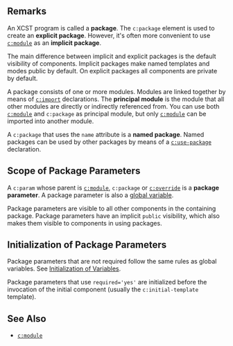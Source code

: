 ## Remarks

<span id="dt-package"></span>An XCST program is called a **package**. <span id="dt-explicit-package"></span>The `c:package` element is used to create an **explicit package**. <span id="dt-implicit-package"></span>However, it's often more convenient to use [`c:module`](module.html) as an **implicit package**.

The main difference between implicit and explicit packages is the default visibility of components. Implicit packages make named templates and modes public by default. On explicit packages all components are private by default.

A package consists of one or more modules. Modules are linked together by means of [`c:import`](import.html) declarations. <span id="dt-principal-module"></span>The **principal module** is the module that all other modules are directly or indirectly referenced from. You can use both [`c:module`](module.html) and `c:package` as principal module, but only [`c:module`](module.html) can be imported into another module.

<span id="dt-named-package"></span>A `c:package` that uses the `name` attribute is a **named package**. Named packages can be used by other packages by means of a [`c:use-package`](use-package.html) declaration.

## Scope of Package Parameters

<span id="dt-package-parameter"></span>A `c:param` whose parent is [`c:module`](module.html), `c:package` or [`c:override`](override.html) is a **package parameter**. A package parameter is also a [global variable](variable.html#dt-global-variable).

Package parameters are visible to all other components in the containing package. Package parameters have an implicit `public` visibility, which also makes them visible to components in using packages.

## Initialization of Package Parameters

Package parameters that are not required follow the same rules as global variables. See [Initialization of Variables](variable.html#initialization-of-variables).

Package parameters that use `required='yes'` are initialized before the invocation of the initial component (usually the `c:initial-template` template).

## See Also

- [`c:module`](module.html)
